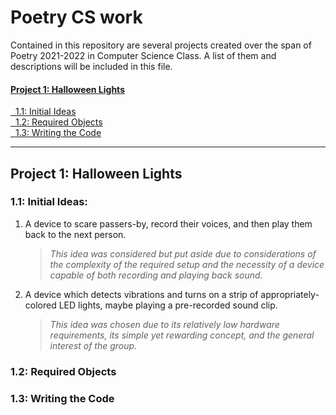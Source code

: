 

<h1>Poetry CS work</h1>

Contained in this repository are several projects created over the span of Poetry 2021-2022 in Computer Science Class. A list of them and descriptions will be included in this file.


<h4><a href="#1">Project 1: Halloween Lights</a></h5>
<a href="#1.1">&nbsp;&nbsp;1.1: Initial Ideas</a><br>
<a href="#1.2">&nbsp;&nbsp;1.2: Required Objects</a><br>
<a href="#1.3">&nbsp;&nbsp;1.3: Writing the Code</a><br>

___

<span id="1"></span>

## Project 1: Halloween Lights

<span id="1.1"></span>

###    1.1: Initial Ideas:

1. A device to scare passers-by, record their voices, and then play them back to the next person.</p>
    > _This idea was considered but put aside due to considerations of the complexity of the required setup and the necessity of a device capable of both recording and playing back sound._

2. A device which detects vibrations and turns on a strip of appropriately-colored LED lights, maybe playing a pre-recorded sound clip.
    > _This idea was chosen due to its relatively low hardware requirements, its simple yet rewarding concept, and the general interest of the group._

<h3 id="1.2">1.2: Required Objects</h3>

<h3 id="1.3">1.3: Writing the Code</h3>